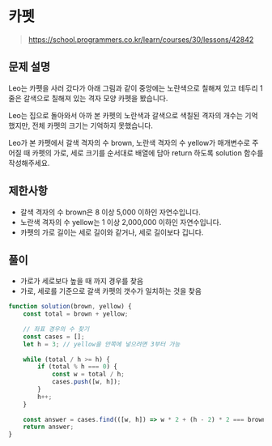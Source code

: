 # 카펫
> https://school.programmers.co.kr/learn/courses/30/lessons/42842

## 문제 설명
Leo는 카펫을 사러 갔다가 아래 그림과 같이 중앙에는 노란색으로 칠해져 있고 테두리 1줄은 갈색으로 칠해져 있는 격자 모양 카펫을 봤습니다.

Leo는 집으로 돌아와서 아까 본 카펫의 노란색과 갈색으로 색칠된 격자의 개수는 기억했지만, 전체 카펫의 크기는 기억하지 못했습니다.

Leo가 본 카펫에서 갈색 격자의 수 brown, 노란색 격자의 수 yellow가 매개변수로 주어질 때 카펫의 가로, 세로 크기를 순서대로 배열에 담아 return 하도록 solution 함수를 작성해주세요.

## 제한사항
- 갈색 격자의 수 brown은 8 이상 5,000 이하인 자연수입니다.
- 노란색 격자의 수 yellow는 1 이상 2,000,000 이하인 자연수입니다.
- 카펫의 가로 길이는 세로 길이와 같거나, 세로 길이보다 깁니다.

## 풀이
- 가로가 세로보다 높을 때 까지 경우를 찾음
- 가로, 세로를 기준으로 갈색 카펫의 갯수가 일치하는 것을 찾음

```js
function solution(brown, yellow) {
    const total = brown + yellow;
    
    // 좌표 경우의 수 찾기
    const cases = [];
    let h = 3; // yellow을 안쪽에 넣으려면 3부터 가능
    
    while (total / h >= h) {
        if (total % h === 0) {
            const w = total / h;
            cases.push([w, h]);
        }
        h++;
    }
    
    const answer = cases.find(([w, h]) => w * 2 + (h - 2) * 2 === brown);
    return answer;
}
```
